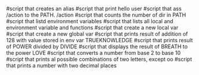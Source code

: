 #script that creates an alias
#script that print hello user
#script that ass /action to the PATH. /action
#script that counts the number of dir in PATH
#script that listd environment variables
#script that lists all local and environment variable and functions
#script that create a new local var
#script that create a new global var
#script that prints result of addition of 128 with value stored in env var TRUEKNOWLEDGE
#script that prints result of POWER divided by DIVIDE
#script that displays the result of BREATH to the power LOVE
#script that converts a number from base 2 to base 10
#script that prints al possible combinations of two letters, except oo
#script that prints a number with two decimal places
